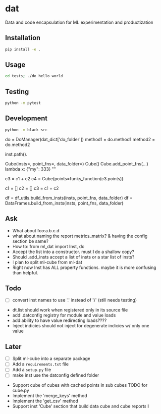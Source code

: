 # dat
Data and code encapsulation for ML experimentation and productization


## Installation

```bash
pip install -e .
```

## Usage

```bash
cd tests; ./do hello_world
```

## Testing

```bash
python -m pytest
```

## Development

```bash
python -m black src
```


do = DoManager(dat_dict['do_folder'])
method1 = do.method1
method2 = do.method2


inst.path().

Cube(insts=, point_fns=, data_folder=)
Cube()
Cube.add_point_fns(...)
lambda x: {"my": 333}
""

c3 = c1 + c2
c4 = Cube(points=funky_function(c3.points))

c1 = []
c2 = []
c3 = c1 + c2


df = df_utils.build_from_insts(insts, point_fns, data_folder)
df = DataFrames.build_from_insts(insts, point_fns, data_folder)



## Ask
- What about foo:a.b.c.d
- what about naming the report metrics_matrix? & having the config section be same?
- How to: from ml_dat import Inst, do
- Accept the list into a constructor.  must I do a shallow copy?
- Should .add_insts accept a list of insts or a star list of insts?
- I plan to split ml-cube from ml-dat
- Right now Inst has ALL property functions.  maybe it is more confusing than helpful.


## Todo
- [ ] convert inst names to use '.' instead of '/' (still needs testing)
- dt.list should work when registered only in its source file
- add .datconfig registry for module and value loads
- add ability to have value redirecting loads????
- Inject indicies should not inject for degenerate indicies w/ only one value

## Later
- [ ] Split ml-cube into a separate package
- [ ] Add a `requirements.txt` file
- [ ] Add a `setup.py` file
- [ ] make inst use the datconfig defined folder 
- Support cube of cubes with cached points in sub cubes
TODO for cube.py
- Implement the 'merge_keys' method
- Implement the 'get_csv' method
- Support inst 'Cube' section that build data cube and cube reports
l
